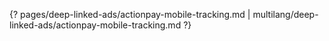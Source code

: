 {? pages/deep-linked-ads/actionpay-mobile-tracking.md | multilang/deep-linked-ads/actionpay-mobile-tracking.md ?}

